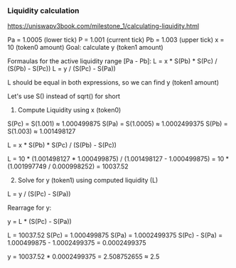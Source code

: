 ### Liquidity calculation

https://uniswapv3book.com/milestone_1/calculating-liquidity.html

Pa = 1.0005 (lower tick)
P = 1.001 (current tick)
Pb = 1.003 (upper tick)
x = 10 (token0 amount)
Goal: calculate y (token1 amount)

Formaulas for the active liquidity range [Pa - Pb]:
L = x * S(Pb) * S(Pc) / (S(Pb) - S(Pc))
L = y / (S(Pc) - S(Pa))

L should be equal in both expressions, so we can find y (token1 amount)

Let's use S() instead of sqrt() for short

1) Compute Liquidity using x (token0)

S(Pc) = S(1.001) ≈ 1.000499875
S(Pa) = S(1.0005) ≈ 1.0002499375
S(Pb) = S(1.003) ≈ 1.001498127

L = x * S(Pb) * S(Pc) / (S(Pb) - S(Pc))

L = 10 * (1.001498127 * 1.000499875) / (1.001498127 - 1.000499875) = 10 * (1.001997749 / 0.000998252) = 10037.52

2) Solve for y (token1) using computed liquidity (L)

L = y / (S(Pc) - S(Pa))

Rearrage for y:

y = L * (S(Pc) - S(Pa))

L = 10037.52
S(Pc) = 1.000499875
S(Pa) = 1.0002499375
S(Pc) - S(Pa) = 1.000499875 - 1.0002499375 = 0.0002499375

y = 10037.52 * 0.0002499375 = 2.508752655 ≈ 2.5
